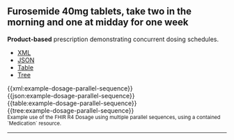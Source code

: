 ## Furosemide 40mg tablets, take two in the morning and one at midday for one week

<div class="nhsd-a-box nhsd-a-box--bg-light-blue nhsd-!t-margin-bottom-6 nhsd-t-body">
    <strong>Product-based</strong> prescription demonstrating concurrent dosing schedules.
</div>

<!--// start of code snippet -->
<div>
    <ul class="nav nav-tabs" role="tablist">
      <li role="presentation" class="active">
        <a href="#xml-20" aria-controls="xml" role="tab" data-toggle="tab">XML</a>
      </li>
      <li role="presentation">
        <a href="#json-20" aria-controls="json" role="tab" data-toggle="tab">JSON</a>
      </li>
        <li role="presentation">
        <a href="#table-20" aria-controls="table" role="tab" data-toggle="tab">Table</a>
      </li>
      <li role="presentation">
        <a href="#tree-20" aria-controls="tree" role="tab" data-toggle="tab">Tree</a>
      </li>
  </ul>

  <!-- Tab panes -->
  <div class="tab-content snippet">
    <div role="tabpanel" class="tab-pane active" id="xml-20">
      {{xml:example-dosage-parallel-sequence}}
    </div>
    <div role="tabpanel" class="tab-pane" id="json-20">
      {{json:example-dosage-parallel-sequence}}
    </div>
    <div role="tabpanel" class="tab-pane" id="table-20">
      {{table:example-dosage-parallel-sequence}}
    </div>
    <div role="tabpanel" class="tab-pane" id="tree-20">
      {{tree:example-dosage-parallel-sequence}}
    </div>
  </div>
</div>
<small>Example use of the FHIR R4 Dosage using multiple parallel sequences, using a contained `Medication` resource.</small>
<!--// end of code snippet -->

---
